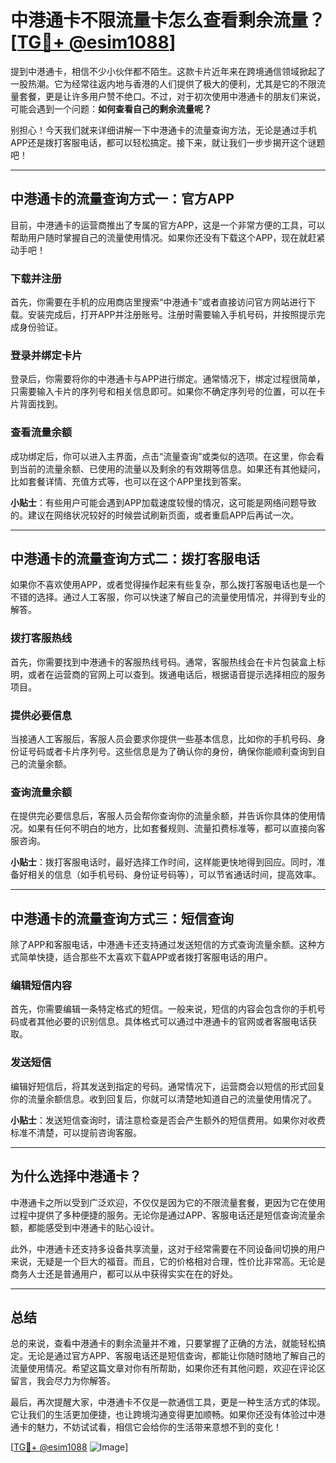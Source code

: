 # 中港通卡不限流量卡怎么查看剩余流量？[[TG💪+ @esim1088](https://t.me/s/esim1088)]

提到中港通卡，相信不少小伙伴都不陌生。这款卡片近年来在跨境通信领域掀起了一股热潮。它为经常往返内地与香港的人们提供了极大的便利，尤其是它的不限流量套餐，更是让许多用户赞不绝口。不过，对于初次使用中港通卡的朋友们来说，可能会遇到一个问题：**如何查看自己的剩余流量呢？**

别担心！今天我们就来详细讲解一下中港通卡的流量查询方法，无论是通过手机APP还是拨打客服电话，都可以轻松搞定。接下来，就让我们一步步揭开这个谜题吧！

---

## 中港通卡的流量查询方式一：官方APP

目前，中港通卡的运营商推出了专属的官方APP，这是一个非常方便的工具，可以帮助用户随时掌握自己的流量使用情况。如果你还没有下载这个APP，现在就赶紧动手吧！

### 下载并注册
首先，你需要在手机的应用商店里搜索“中港通卡”或者直接访问官方网站进行下载。安装完成后，打开APP并注册账号。注册时需要输入手机号码，并按照提示完成身份验证。

### 登录并绑定卡片
登录后，你需要将你的中港通卡与APP进行绑定。通常情况下，绑定过程很简单，只需要输入卡片的序列号和相关信息即可。如果你不确定序列号的位置，可以在卡片背面找到。

### 查看流量余额
成功绑定后，你可以进入主界面，点击“流量查询”或类似的选项。在这里，你会看到当前的流量余额、已使用的流量以及剩余的有效期等信息。如果还有其他疑问，比如套餐详情、充值方式等，也可以在这个APP里找到答案。

**小贴士**：有些用户可能会遇到APP加载速度较慢的情况，这可能是网络问题导致的。建议在网络状况较好的时候尝试刷新页面，或者重启APP后再试一次。

---

## 中港通卡的流量查询方式二：拨打客服电话

如果你不喜欢使用APP，或者觉得操作起来有些复杂，那么拨打客服电话也是一个不错的选择。通过人工客服，你可以快速了解自己的流量使用情况，并得到专业的解答。

### 拨打客服热线
首先，你需要找到中港通卡的客服热线号码。通常，客服热线会在卡片包装盒上标明，或者在运营商的官网上可以查到。拨通电话后，根据语音提示选择相应的服务项目。

### 提供必要信息
当接通人工客服后，客服人员会要求你提供一些基本信息，比如你的手机号码、身份证号码或者卡片序列号。这些信息是为了确认你的身份，确保你能顺利查询到自己的流量余额。

### 查询流量余额
在提供完必要信息后，客服人员会帮你查询你的流量余额，并告诉你具体的使用情况。如果有任何不明白的地方，比如套餐规则、流量扣费标准等，都可以直接向客服咨询。

**小贴士**：拨打客服电话时，最好选择工作时间，这样能更快地得到回应。同时，准备好相关的信息（如手机号码、身份证号码等），可以节省通话时间，提高效率。

---

## 中港通卡的流量查询方式三：短信查询

除了APP和客服电话，中港通卡还支持通过发送短信的方式查询流量余额。这种方式简单快捷，适合那些不太喜欢下载APP或者拨打客服电话的用户。

### 编辑短信内容
首先，你需要编辑一条特定格式的短信。一般来说，短信的内容会包含你的手机号码或者其他必要的识别信息。具体格式可以通过中港通卡的官网或者客服电话获取。

### 发送短信
编辑好短信后，将其发送到指定的号码。通常情况下，运营商会以短信的形式回复你的流量余额信息。收到回复后，你就可以清楚地知道自己的流量使用情况了。

**小贴士**：发送短信查询时，请注意检查是否会产生额外的短信费用。如果你对收费标准不清楚，可以提前咨询客服。

---

## 为什么选择中港通卡？

中港通卡之所以受到广泛欢迎，不仅仅是因为它的不限流量套餐，更因为它在使用过程中提供了多种便捷的服务。无论你是通过APP、客服电话还是短信查询流量余额，都能感受到中港通卡的贴心设计。

此外，中港通卡还支持多设备共享流量，这对于经常需要在不同设备间切换的用户来说，无疑是一个巨大的福音。而且，它的价格相对合理，性价比非常高。无论是商务人士还是普通用户，都可以从中获得实实在在的好处。

---

## 总结

总的来说，查看中港通卡的剩余流量并不难，只要掌握了正确的方法，就能轻松搞定。无论是通过官方APP、客服电话还是短信查询，都能让你随时随地了解自己的流量使用情况。希望这篇文章对你有所帮助，如果你还有其他问题，欢迎在评论区留言，我会尽力为你解答。

最后，再次提醒大家，中港通卡不仅是一款通信工具，更是一种生活方式的体现。它让我们的生活更加便捷，也让跨境沟通变得更加顺畅。如果你还没有体验过中港通卡的魅力，不妨试试看，相信它会给你的生活带来意想不到的变化！

[[TG💪+ @esim1088](https://t.me/s/esim1088) ![Image](https://i.postimg.cc/4NQfJmqS/Snipaste-2025-05-13-00-14-12.png)]